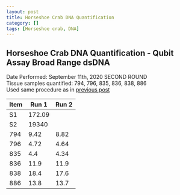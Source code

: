 ```yaml
---
layout: post
title: Horseshoe Crab DNA Quantification
category: []
tags: [Horseshoe crab, DNA]
---
```

## Horseshoe Crab DNA Quantification - Qubit Assay Broad Range dsDNA
Date Performed: September 11th, 2020 SECOND ROUND\
Tissue samples quantified: 794, 796, 835, 836, 838, 886\
Used same procedure as in [previous post](https://njameral.github.io/Ameral_Lab_Notebook/Horseshoe-Crab-DNA-Assay/)

 Item | Run 1 | Run 2
 ---- | ---- | ----
 S1   | 172.09 |
 S2   | 19340 |
 794  | 9.42 | 8.82
 796  | 4.72 | 4.64
 835  | 4.4 | 4.34
 836  | 11.9 | 11.9
 838  | 18.4 | 17.6
 886  | 13.8 | 13.7
